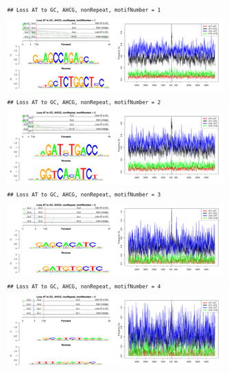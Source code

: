 

```
## Loss AT to GC, AHCG, nonRepeat, motifNumber = 1
```

![plot of chunk motifPValues](figure/motifPValues-1.png)

```
## Loss AT to GC, AHCG, nonRepeat, motifNumber = 2
```

![plot of chunk motifPValues](figure/motifPValues-2.png)

```
## Loss AT to GC, AHCG, nonRepeat, motifNumber = 3
```

![plot of chunk motifPValues](figure/motifPValues-3.png)

```
## Loss AT to GC, AHCG, nonRepeat, motifNumber = 4
```

![plot of chunk motifPValues](figure/motifPValues-4.png)
  
